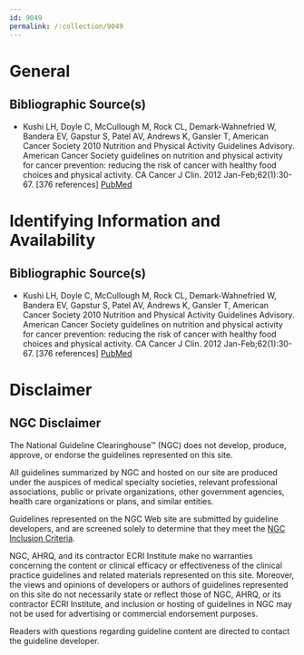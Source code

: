 ```yaml
---
id: 9049
permalink: /:collection/9049
---
```


# General

## Bibliographic Source(s)

- Kushi LH, Doyle C, McCullough M, Rock CL, Demark-Wahnefried W, Bandera EV, Gapstur S, Patel AV, Andrews K, Gansler T, American Cancer Society 2010 Nutrition and Physical Activity Guidelines Advisory. American Cancer Society guidelines on nutrition and physical activity for cancer prevention: reducing the risk of cancer with healthy food choices and physical activity. CA Cancer J Clin. 2012 Jan-Feb;62(1):30-67. [376 references] [ PubMed ](http://www.ncbi.nlm.nih.gov/entrez/query.fcgi?cmd=Retrieve&db=pubmed&dopt=Abstract&list_uids=22237782)

# Identifying Information and Availability

## Bibliographic Source(s)

- Kushi LH, Doyle C, McCullough M, Rock CL, Demark-Wahnefried W, Bandera EV, Gapstur S, Patel AV, Andrews K, Gansler T, American Cancer Society 2010 Nutrition and Physical Activity Guidelines Advisory. American Cancer Society guidelines on nutrition and physical activity for cancer prevention: reducing the risk of cancer with healthy food choices and physical activity. CA Cancer J Clin. 2012 Jan-Feb;62(1):30-67. [376 references] [ PubMed ](http://www.ncbi.nlm.nih.gov/entrez/query.fcgi?cmd=Retrieve&db=pubmed&dopt=Abstract&list_uids=22237782)

# Disclaimer

## NGC Disclaimer

The National Guideline Clearinghouse™ (NGC) does not develop, produce, approve, or endorse the guidelines represented on this site.

All guidelines summarized by NGC and hosted on our site are produced under the auspices of medical specialty societies, relevant professional associations, public or private organizations, other government agencies, health care organizations or plans, and similar entities.

Guidelines represented on the NGC Web site are submitted by guideline developers, and are screened solely to determine that they meet the [NGC Inclusion Criteria](/help-and-about/summaries/inclusion-criteria).

NGC, AHRQ, and its contractor ECRI Institute make no warranties concerning the content or clinical efficacy or effectiveness of the clinical practice guidelines and related materials represented on this site. Moreover, the views and opinions of developers or authors of guidelines represented on this site do not necessarily state or reflect those of NGC, AHRQ, or its contractor ECRI Institute, and inclusion or hosting of guidelines in NGC may not be used for advertising or commercial endorsement purposes.

Readers with questions regarding guideline content are directed to contact the guideline developer.

